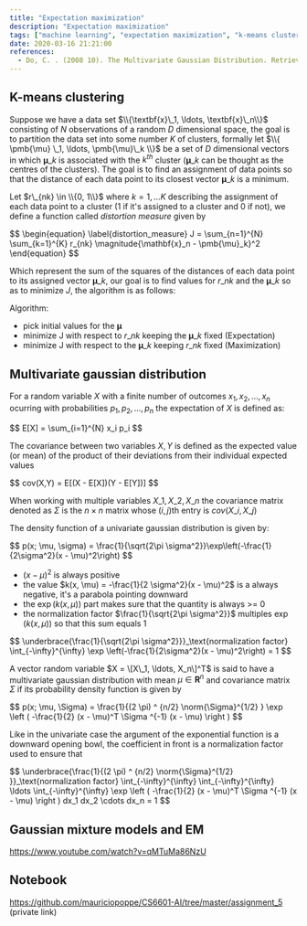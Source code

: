 ```yaml
---
title: "Expectation maximization"
description: "Expectation maximization"
tags: ["machine learning", "expectation maximization", "k-means clustering", "gaussian distribution", "multivariate gaussian distribution"]
date: 2020-03-16 21:21:00
references:
  - Do, C. . (2008 10). The Multivariate Gaussian Distribution. Retrieved March 20, 2020, from http://cs229.stanford.edu/section/gaussians.pdf
---
```


## K-means clustering

Suppose we have a data set $\\{\textbf{x}\_1, \ldots, \textbf{x}\_n\\}$ consisting of $N$ observations of a random $D$ dimensional space, the goal
is to partition the data set into some number $K$ of clusters, formally let $\\{ \pmb{\mu} \_1, \ldots, \pmb{\mu}\_k \\}$ be a set of $D$ dimensional vectors in which
$\pmb{\mu}\_k$ is associated with the $k^{th}$ cluster ($\pmb{\mu}\_k$ can be thought as the centres of the clusters). The goal is to find
an assignment of data points so that the distance of each data point to its closest vector $\pmb{\mu}\_k$ is a minimum.

Let $r\_{nk} \in \\{0, 1\\}$ where $k = 1, \ldots K$ describing the assignment of each data point to a cluster (1 if it's assigned to a cluster and
0 if not), we define a function called *distortion measure* given by

<div>$$
\begin{equation} \label{distortion_measure}
J = \sum_{n=1}^{N} \sum_{k=1}^{K} r_{nk} \magnitude{\mathbf{x}_n - \pmb{\mu}_k}^2
\end{equation}
$$</div>

Which represent the sum of the squares of the distances of each data point to its assigned vector $\pmb{\mu}\_k$, our goal is to find values
for $r\_{nk}$ and the $\pmb{\mu}\_k$ so as to minimize $J$, the algorithm is as follows:

Algorithm:

- pick initial values for the $\pmb{\mu}$
- minimize J with respect to $r\_{nk}$ keeping the $\pmb{\mu}\_k$ fixed (Expectation)
- minimize J with respect to the $\pmb{\mu}\_k$ keeping $r\_{nk}$ fixed (Maximization)

## Multivariate gaussian distribution

For a random variable $X$ with a finite number of outcomes $x_1, x_2, \ldots, x_n$ ocurring with probabilities $p_1, p_2, \ldots, p_n$ the expectation of $X$ is defined as:

<div>$$
E[X] = \sum_{i=1}^{N} x_i p_i
$$</div>

The covariance between two variables $X, Y$ is defined as the expected value (or mean) of the product of their deviations from their individual expected values

<div>$$
cov(X,Y) = E[(X - E[X])(Y - E[Y])]
$$</div>

When working with multiple variables $X\_1, X\_2, X\_n$ the covariance matrix denoted as $\Sigma$ is the $n \times n$ matrix whose $(i, j)$th entry is $cov(X\_i, X\_j)$

The density function of a univariate gaussian distribution is given by:

<div>$$
p(x; \mu, \sigma) = \frac{1}{\sqrt{2\pi \sigma^2}}\exp\left(-\frac{1}{2\sigma^2}(x - \mu)^2\right)
$$</div>

- $(x - \mu)^2$ is always positive
- the value $k(x, \mu) = -\frac{1}{2 \sigma^2}(x - \mu)^2$ is a always negative, it's a parabola pointing downward
- the $\exp(k(x, \mu))$ part makes sure that the quantity is always >= 0
- the normalization factor $\frac{1}{\sqrt{2\pi \sigma^2}}$ multiples $\exp(k(x, \mu))$ so that this sum equals 1

<div>$$
\underbrace{\frac{1}{\sqrt{2\pi \sigma^2}}}_\text{normalization factor} \int_{-\infty}^{\infty} \exp \left(-\frac{1}{2\sigma^2}(x - \mu)^2\right) = 1
$$</div>

A vector random variable $X = \[X\_1, \ldots, X_n\]^T$ is said to have a multivariate gaussian distribution with mean $\mu \in \mathbf{R}^n$ and covariance matrix $\Sigma$
if its probability density function is given by

<div>$$
p(x; \mu, \Sigma) = \frac{1}{(2 \pi) ^ {n/2} \norm{\Sigma}^{1/2} } \exp \left ( -\frac{1}{2} (x - \mu)^T \Sigma ^{-1} (x - \mu) \right )
$$</div>

Like in the univariate case the argument of the exponential function is a downward opening bowl, the coefficient in front 
is a normalization factor used to ensure that

<div>$$
\underbrace{\frac{1}{(2 \pi) ^ {n/2} \norm{\Sigma}^{1/2} }}_\text{normalization factor} \int_{-\infty}^{\infty} \int_{-\infty}^{\infty} \ldots \int_{-\infty}^{\infty}  \exp \left ( -\frac{1}{2} (x - \mu)^T \Sigma ^{-1} (x - \mu) \right ) dx_1 dx_2 \cdots dx_n = 1
$$</div>

## Gaussian mixture models and EM

https://www.youtube.com/watch?v=qMTuMa86NzU

## Notebook

https://github.com/mauriciopoppe/CS6601-AI/tree/master/assignment_5 (private link)

